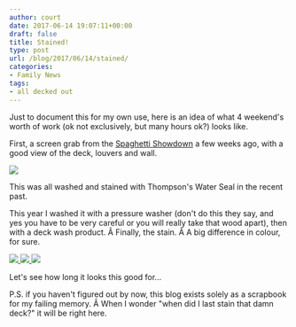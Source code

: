 ```yaml
---
author: court
date: 2017-06-14 19:07:11+00:00
draft: false
title: Stained!
type: post
url: /blog/2017/06/14/stained/
categories:
- Family News
tags:
- all decked out
---
```


Just to document this for my own use, here is an idea of what 4 weekend's worth of work (ok not exclusively, but many hours ok?) looks like.

First, a screen grab from the [Spaghetti Showdown](http://www.vallentyne.com/blog/2017/05/12/spaghetti-showdown/) a few weeks ago, with a good view of the deck, louvers and wall.

[![](http://www.vallentyne.com/blog/wp-content/uploads/2017/06/before-deck-1024x741.png)
](http://www.vallentyne.com/blog/2017/06/14/stained/before-deck/)

This was all washed and stained with Thompson's Water Seal in the recent past.

This year I washed it with a pressure washer (don't do this they say, and yes you have to be very careful or you will really take that wood apart), then with a deck wash product. Â Finally, the stain. Â A big difference in colour, for sure.

[![](http://www.vallentyne.com/blog/wp-content/uploads/2017/06/WP_20170611_17_45_17_Rich-1024x576.jpg)
](http://www.vallentyne.com/blog/2017/06/14/stained/wp_20170611_17_45_17_rich/) [![](http://www.vallentyne.com/blog/wp-content/uploads/2017/06/WP_20170611_17_45_03_Rich-1024x576.jpg)
](http://www.vallentyne.com/blog/2017/06/14/stained/wp_20170611_17_45_03_rich/) [![](http://www.vallentyne.com/blog/wp-content/uploads/2017/06/WP_20170611_17_44_57_Rich-1024x576.jpg)
](http://www.vallentyne.com/blog/2017/06/14/stained/wp_20170611_17_44_57_rich/)

Let's see how long it looks this good for...



P.S. if you haven't figured out by now, this blog exists solely as a scrapbook for my failing memory. Â When I wonder "when did I last stain that damn deck?" it will be right here.
